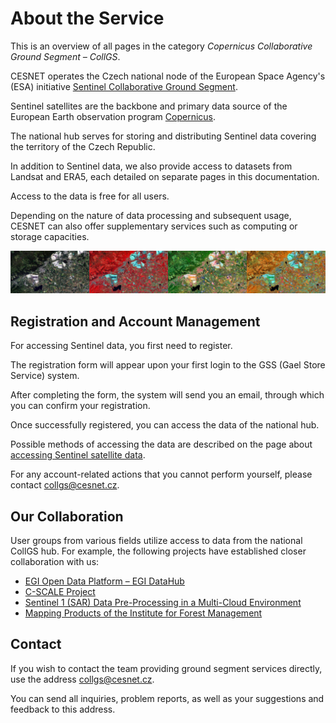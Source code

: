 # About the Service  

This is an overview of all pages in the category *Copernicus Collaborative Ground Segment – CollGS*.  

CESNET operates the Czech national node of the European Space Agency's (ESA) initiative [Sentinel Collaborative Ground Segment](http://collgs.czechspaceportal.cz).  

Sentinel satellites are the backbone and primary data source of the European Earth observation program [Copernicus](http://copernicus.gov.cz).  

The national hub serves for storing and distributing Sentinel data covering the territory of the Czech Republic.

In addition to Sentinel data, we also provide access to datasets from Landsat and ERA5, each detailed on separate pages in this documentation.

Access to the data is free for all users.  

Depending on the nature of data processing and subsequent usage, CESNET can also offer supplementary services such as computing or storage capacities.  

![pic](sentinel-strip.jpg)

## Registration and Account Management  

For accessing Sentinel data, you first need to register.

The registration form will appear upon your first login to the GSS (Gael Store Service) system.  

After completing the form, the system will send you an email, through which you can confirm your registration.  

Once successfully registered, you can access the data of the national hub.

Possible methods of accessing the data are described on the page about [accessing Sentinel satellite data](../../related/collgs/sentinel).  

For any account-related actions that you cannot perform yourself, please contact <collgs@cesnet.cz>.

## Our Collaboration

User groups from various fields utilize access to data from the national CollGS hub. For example, the following projects have established closer collaboration with us:  

- [EGI Open Data Platform &ndash; EGI DataHub](https://datahub.egi.eu)  
- [C-SCALE Project](https://c-scale.eu)  
- [Sentinel 1 (SAR) Data Pre-Processing in a Multi-Cloud Environment](https://github.com/SimonNtz/SAR_app)  
- [Mapping Products of the Institute for Forest Management](http://geoportal.uhul.cz/mapy/MapyDpz.html)  

## Contact  

If you wish to contact the team providing ground segment services directly, use the address <collgs@cesnet.cz>.  

You can send all inquiries, problem reports, as well as your suggestions and feedback to this address.  

